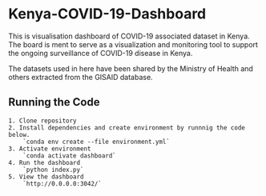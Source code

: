# Kenya-COVID-19-Dashboard
This is visualisation dashboard of COVID-19 associated dataset in Kenya. The board is ment to serve as a 
visualization and monitoring tool to support the ongoing surveillance of COVID-19 disease in Kenya.

The datasets used in here have been shared by the Ministry of Health and others extracted from the GISAID database.

## Running the Code

    1. Clone repository
    2. Install dependencies and create environment by runnnig the code below.
        `conda env create --file environment.yml`
    3. Activate environment
        `conda activate dashboard`
    4. Run the dashboard 
        `python index.py`
    5. View the dashboard
        `http://0.0.0.0:3042/`